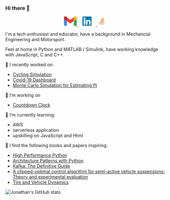 ### Hi there 👋

<p align='center'>
    <a href="mailto:jonathan@cychow.co.uk">
    <img height="30" src="https://github.com/jonathancychow/jonathancychow/blob/main/icon/gmail.png?raw=true">
    </a>
    <a href="https://www.linkedin.com/in/jonathan-chow-b370b276/">
    <img height="30" src="https://github.com/jonathancychow/jonathancychow/blob/main/icon/linkedin.png?raw=true">
    </a>
    <a href="https://stackoverflow.com/users/13783048/jonathan-chow">
    <img height="30" src="https://github.com/jonathancychow/jonathancychow/blob/main/icon/stackoverflow.png?raw=true">
    </a>
</p>



I'm a tech enthusiast and educator, have a background in Mechancial Engineering and Motorsport. 

Feel at home in Python and MATLAB / Simulink, have working knowledge with JavaScript, C and C++. 


🔭 I recently worked on:
- [Cycling Simulation](http://cycle.us-east-2.elasticbeanstalk.com/) 
- [Covid-19 Dashboard](https://covid19-uk-surrey.herokuapp.com/)
- [Monte Carlo Simulation for Estimating Pi](https://mybinder.org/v2/gh/jonathancychow/Monte_Carlo_Simulation_for_Estimating_pi/master?filepath=src%2Festimate_pi_notebook.ipynb)

🤔 I’m working on
- [Countdown Clock](https://github.com/jonathancychow/countdown)

🌱 I’m currently learning: 
- AWS
- serverless application 
- upskilling on JavaScript and Html

:book: I find the following books and papers inspiring:
 - [High Performance Python](https://learning.oreilly.com/library/view/high-performance-python/9781492055013/) 
 - [Architecture Patterns with Python](https://learning.oreilly.com/library/view/architecture-patterns-with/9781492052197/)
 - [Kafka: The Definitive Guide](https://learning.oreilly.com/library/view/kafka-the-definitive/9781491936153/)
 - [A clipped-optimal control algorithm for semi-active vehicle suspensions: Theory and experimental evaluation](https://www.sciencedirect.com/science/article/pii/S0005109814006050)  
 - [Tire and Vehicle Dynamics](https://learning.oreilly.com/library/view/tire-and-vehicle/9780080970165/)

![Jonathan's GitHub stats](https://github-readme-stats.vercel.app/api?username=jonathancychow&show_icons=true&theme=vue)

<!--
**jonathancychow/jonathancychow** is a ✨ _special_ ✨ repository because its `README.md` (this file) appears on your GitHub profile.

Here are some ideas to get you started:

- 🔭 I’m currently working on ...
- 🌱 I’m currently learning ...
- 👯 I’m looking to collaborate on ...
- 🤔 I’m looking for help with ...
- 💬 Ask me about ...
- 📫 How to reach me: ...
- 😄 Pronouns: ...
- ⚡ Fun fact: ...
-->
